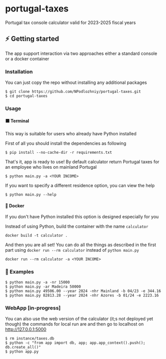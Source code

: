 # portugal-taxes
Portugal tax console calculator valid for 2023-2025  fiscal years

## :zap: Getting started

The app support interaction via two approaches either a standard console or a docker container

### Installation

You can just copy the repo without installing any additional packages

```
$ git clone https://github.com/NPodlozhniy/portugal-taxes.git
$ cd portugal-taxes
```

### Usage

#### :black_large_square: Terminal

This way is suitable for users who already have Python installed

First of all you should install the dependencies as following
```
$ pip install --no-cache-dir -r requirements.txt
```
That's it, app is ready to use! By default calculator return Portugal taxes for an employee who lives on mainland Portugal
```
$ python main.py -a <YOUR INCOME>
```

If you want to specify a different residence option, you can view the help
```
$ python main.py --help
```

#### :whale: Docker

If you don't have Python installed this option is designed especially for you

Instead of using Python, build the container with the name `calculator`
```
docker build -t calculator .
```
And then you are all set! You can do all the things as described in the first part using `docker run --rm calculator` instead of `python main.py`
```
docker run --rm calculator -a <YOUR INCOME>
```

### :beers: Examples
```
$ python main.py -a -nr 15000
$ python main.py -ar Madeira 50000
$ python main.py 49506.00 --year 2024 -nhr Mainland -b 04/23 -e 344.16
$ python main.py 82813.28 --year 2024 -nhr Azores -b 01/24 -e 2223.16
```

### WebApp [in-progress]
You can also use the web version of the calculator (it;s not deployed yet though) the commands for local run are and then go to localhost on http://127.0.0.1:5000
```
$ rm instance/taxes.db
$ python -c "from app import db, app; app.app_context().push(); db.create_all()"
$ python app.py
```
